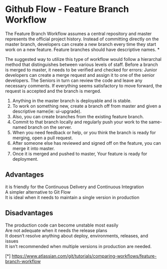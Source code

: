 # Github Flow - Feature Branch Workflow
The Feature Branch Workflow assumes a central repository and master represents the official project history. Instead of committing directly on the master branch, developers can create a new branch every time they start work on a new feature. Feature branches should have descriptive names. *

The suggested way to utilize this type of workflow would follow a hierarchal method that distinguishes between various levels of staff. 
Before a branch is merged to master, it needs to be verified and checked for errors:
Junior developers can create a merge request and assign it to one of the senior developers. The Seniors in turn can review the code and leave any necessary comments. If everything seems satisfactory to move forward, the request is accepted and the branch is merged.

1. Anything in the master branch is deployable and is stable.  
1. To work on something new, create a branch off from master and given a descriptive name(ie: ui-upgrade).  
1. Also, you can create branches from the existing feature branch.  
1. Commit to that branch locally and regularly push your work to the same-named branch on the server.  
1. When you need feedback or help, or you think the branch is ready for merging, open a pull request.  
1. After someone else has reviewed and signed off on the feature, you can merge it into master.  
1. Once it is merged and pushed to master, Your feature is ready for deployment.  

## Advantages
it is friendly for the Continuous Delivery and Continuous Integration  
A simpler alternative to Git Flow  
It is ideal when it needs to maintain a single version in production  

## Disadvantages
The production code can become unstable most easily  
Are not adequate when it needs the release plans  
It doesn’t resolve anything about deploy, environments, releases, and issues  
It isn’t recommended when multiple versions in production are needed.  

[*] https://www.atlassian.com/git/tutorials/comparing-workflows/feature-branch-workflow